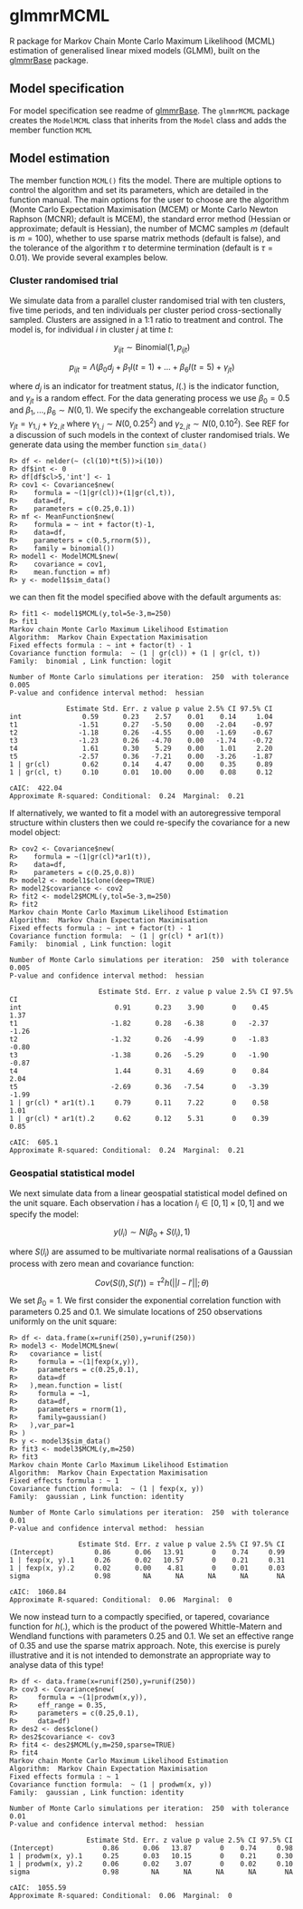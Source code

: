 # glmmrMCML
R package for Markov Chain Monte Carlo Maximum Likelihood (MCML) estimation of generalised linear mixed models (GLMM), built on the [glmmrBase](https://github.com/samuel-watson/glmmrBase) package.

## Model specification
For model specification see readme of [glmmrBase](https://github.com/samuel-watson/glmmrBase). The `glmmrMCML` package creates the `ModelMCML` class that inherits from the `Model` class and adds the member function `MCML`

## Model estimation
The member function `MCML()` fits the model. There are multiple options to control the algorithm and set its parameters, which are detailed in the function manual. The main options for the user to choose are the algorithm (Monte Carlo Expectation Maximisation (MCEM) or Monte Carlo Newton Raphson (MCNR); default is MCEM), the standard error method (Hessian or approximate; default is Hessian), the number of MCMC samples $m$ (default is $m=100$), whether to use sparse matrix methods (default is false), and the tolerance of the algorithm $\tau$ to determine termination (default is $\tau = 0.01$). We provide several examples below.

### Cluster randomised trial
We simulate data from a parallel cluster randomised trial with ten clusters, five time periods, and ten individuals per cluster period cross-sectionally sampled. Clusters are assigned in a 1:1 ratio to treatment and control. The model is, for individual $i$ in cluster $j$ at time $t$:

$$
    y_{ijt}  \sim \text{Binomial}(1,p_{ijt}) 
$$

$$
    p_{ijt} = \Lambda(\beta_0 d_{j} + \beta_1I(t=1) + ... + \beta_6 I(t=5) + \gamma_{jt})
$$

where $d_j$ is an indicator for treatment status, $I(.)$ is the indicator function, and $\gamma_{jt}$ is a random effect. For the data generating process we use $\beta_0 = 0.5$ and $\beta_1,...,\beta_6 \sim N(0,1)$. We specify the exchangeable correlation structure $\gamma_{jt} = \gamma_{1,j} + \gamma_{2,jt}$ where $\gamma_{1,j} \sim N(0,0.25^2)$ and  $\gamma_{2,jt} \sim N(0,0.10^2)$. See REF for a discussion of such models in the context of cluster randomised trials. We generate data using the member function `sim_data()` 

```
R> df <- nelder(~ (cl(10)*t(5))>i(10))
R> df$int <- 0
R> df[df$cl>5,'int'] <- 1
R> cov1 <- Covariance$new(
R>    formula = ~(1|gr(cl))+(1|gr(cl,t)),
R>    data=df,
R>    parameters = c(0.25,0.1))
R> mf <- MeanFunction$new(
R>    formula = ~ int + factor(t)-1,
R>    data=df,
R>    parameters = c(0.5,rnorm(5)),
R>    family = binomial())
R> model1 <- ModelMCML$new(
R>    covariance = cov1,
R>    mean.function = mf)
R> y <- model1$sim_data()
```

we can then fit the model specified above with the default arguments as:
```
R> fit1 <- model1$MCML(y,tol=5e-3,m=250)
R> fit1
Markov chain Monte Carlo Maximum Likelihood Estimation
Algorithm:  Markov Chain Expectation Maximisation 
Fixed effects formula : ~ int + factor(t) - 1
Covariance function formula:  ~ (1 | gr(cl)) + (1 | gr(cl, t))
Family:  binomial , Link function: logit 

Number of Monte Carlo simulations per iteration:  250  with tolerance  0.005 
P-value and confidence interval method:  hessian 

              Estimate Std. Err. z value p value 2.5% CI 97.5% CI
int               0.59      0.23    2.57    0.01    0.14     1.04
t1               -1.51      0.27   -5.50    0.00   -2.04    -0.97
t2               -1.18      0.26   -4.55    0.00   -1.69    -0.67
t3               -1.23      0.26   -4.70    0.00   -1.74    -0.72
t4                1.61      0.30    5.29    0.00    1.01     2.20
t5               -2.57      0.36   -7.21    0.00   -3.26    -1.87
1 | gr(cl)        0.62      0.14    4.47    0.00    0.35     0.89
1 | gr(cl, t)     0.10      0.01   10.00    0.00    0.08     0.12

cAIC:  422.04
Approximate R-squared: Conditional:  0.24  Marginal:  0.21
```

If alternatively, we wanted to fit a model with an autoregressive temporal structure within clusters then we could re-specify the covariance for a new model object:
```
R> cov2 <- Covariance$new(
R>    formula = ~(1|gr(cl)*ar1(t)),
R>    data=df,
R>    parameters = c(0.25,0.8))
R> model2 <- model1$clone(deep=TRUE)
R> model2$covariance <- cov2
R> fit2 <- model2$MCML(y,tol=5e-3,m=250)
R> fit2
Markov chain Monte Carlo Maximum Likelihood Estimation
Algorithm:  Markov Chain Expectation Maximisation 
Fixed effects formula : ~ int + factor(t) - 1
Covariance function formula:  ~ (1 | gr(cl) * ar1(t))
Family:  binomial , Link function: logit 

Number of Monte Carlo simulations per iteration:  250  with tolerance  0.005 
P-value and confidence interval method:  hessian 

                      Estimate Std. Err. z value p value 2.5% CI 97.5% CI
int                       0.91      0.23    3.90       0    0.45     1.37
t1                       -1.82      0.28   -6.38       0   -2.37    -1.26
t2                       -1.32      0.26   -4.99       0   -1.83    -0.80
t3                       -1.38      0.26   -5.29       0   -1.90    -0.87
t4                        1.44      0.31    4.69       0    0.84     2.04
t5                       -2.69      0.36   -7.54       0   -3.39    -1.99
1 | gr(cl) * ar1(t).1     0.79      0.11    7.22       0    0.58     1.01
1 | gr(cl) * ar1(t).2     0.62      0.12    5.31       0    0.39     0.85

cAIC:  605.1
Approximate R-squared: Conditional:  0.24  Marginal:  0.21
```

### Geospatial statistical model
We next simulate data from a linear geospatial statistical model defined on the unit square. Each observation $i$ has a location $l_i \in [0,1]\times[0,1]$ and we specify the model:

$$
    y(l_i) \sim N(\beta_0 + S(l_i), 1)
$$

where $S(l_i)$ are assumed to be multivariate normal realisations of a Gaussian process with zero mean and covariance function:

$$
    Cov(S(l),S(l')) = \tau^2 h(\vert \vert l - l' \vert \vert; \theta)
$$

We set $\beta_0 = 1$. We first consider the exponential correlation function with parameters 0.25 and 0.1. We simulate locations of $250$ observations uniformly 
on the unit square:
```
R> df <- data.frame(x=runif(250),y=runif(250))
R> model3 <- ModelMCML$new(
R>   covariance = list(
R>     formula = ~(1|fexp(x,y)),
R>     parameters = c(0.25,0.1),
R>     data=df
R>   ),mean.function = list(
R>     formula = ~1,
R>     data=df,
R>     parameters = rnorm(1),
R>     family=gaussian()
R>   ),var_par=1
R> )
R> y <- model3$sim_data()
R> fit3 <- model3$MCML(y,m=250)
R> fit3
Markov chain Monte Carlo Maximum Likelihood Estimation
Algorithm:  Markov Chain Expectation Maximisation 
Fixed effects formula : ~ 1
Covariance function formula:  ~ (1 | fexp(x, y))
Family:  gaussian , Link function: identity 

Number of Monte Carlo simulations per iteration:  250  with tolerance  0.01 
P-value and confidence interval method:  hessian 

                 Estimate Std. Err. z value p value 2.5% CI 97.5% CI
(Intercept)          0.86      0.06   13.91       0    0.74     0.99
1 | fexp(x, y).1     0.26      0.02   10.57       0    0.21     0.31
1 | fexp(x, y).2     0.02      0.00    4.81       0    0.01     0.03
sigma                0.98        NA      NA      NA      NA       NA

cAIC:  1060.84
Approximate R-squared: Conditional:  0.06  Marginal:  0
```

We now instead turn to a compactly specified, or tapered, covariance function for $h(.)$, which is the product of the powered Whittle-Matern and Wendland functions with parameters 0.25 and 0.1. We set an effective range of 0.35 and use the sparse matrix approach. Note, this exercise is purely illustrative and it is not intended to demonstrate an appropriate way to analyse data of this type!
```
R> df <- data.frame(x=runif(250),y=runif(250))
R> cov3 <- Covariance$new(
R>     formula = ~(1|prodwm(x,y)),
R>     eff_range = 0.35,
R>     parameters = c(0.25,0.1),
R>     data=df)
R> des2 <- des$clone()
R> des2$covariance <- cov3
R> fit4 <- des2$MCML(y,m=250,sparse=TRUE)
R> fit4
Markov chain Monte Carlo Maximum Likelihood Estimation
Algorithm:  Markov Chain Expectation Maximisation 
Fixed effects formula : ~ 1
Covariance function formula:  ~ (1 | prodwm(x, y))
Family:  gaussian , Link function: identity 

Number of Monte Carlo simulations per iteration:  250  with tolerance  0.01 
P-value and confidence interval method:  hessian 

                   Estimate Std. Err. z value p value 2.5% CI 97.5% CI
(Intercept)            0.86      0.06   13.87       0    0.74     0.98
1 | prodwm(x, y).1     0.25      0.03   10.15       0    0.21     0.30
1 | prodwm(x, y).2     0.06      0.02    3.07       0    0.02     0.10
sigma                  0.98        NA      NA      NA      NA       NA

cAIC:  1055.59
Approximate R-squared: Conditional:  0.06  Marginal:  0
```
